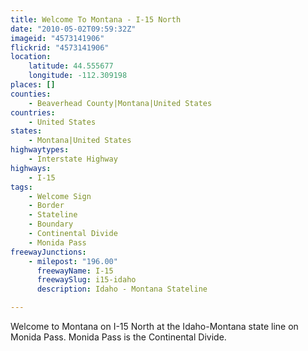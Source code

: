 ```yaml
---
title: Welcome To Montana - I-15 North
date: "2010-05-02T09:59:32Z"
imageid: "4573141906"
flickrid: "4573141906"
location:
    latitude: 44.555677
    longitude: -112.309198
places: []
counties:
    - Beaverhead County|Montana|United States
countries:
    - United States
states:
    - Montana|United States
highwaytypes:
    - Interstate Highway
highways:
    - I-15
tags:
    - Welcome Sign
    - Border
    - Stateline
    - Boundary
    - Continental Divide
    - Monida Pass
freewayJunctions:
    - milepost: "196.00"
      freewayName: I-15
      freewaySlug: i15-idaho
      description: Idaho - Montana Stateline

---
```

Welcome to Montana on I-15 North at the Idaho-Montana state line on Monida Pass.  Monida Pass is the Continental Divide.